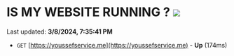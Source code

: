 # IS MY WEBSITE RUNNING ? [![](https://img.shields.io/static/v1?label=Sponsor&message=%E2%9D%A4&logo=GitHub&color=%23fe8e86)](https://github.com/sponsors/<username>)

Last updated: **3/8/2024, 7:35:41 PM**

- `GET` [https://youssefservice.me](https://youssefservice.me) - **Up** (174ms)
